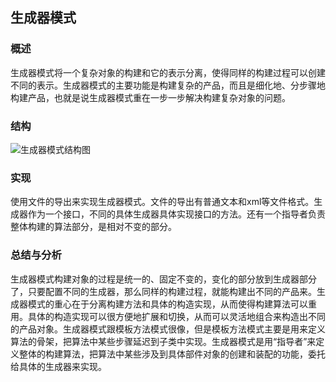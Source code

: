 ## 生成器模式

### 概述
生成器模式将一个复杂对象的构建和它的表示分离，使得同样的构建过程可以创建不同的表示。生成器模式的主要功能是构建复杂的产品，而且是细化地、分步骤地构建产品，也就是说生成器模式重在一步一步解决构建复杂对象的问题。

### 结构
![生成器模式结构图](http://7u2eqw.com1.z0.glb.clouddn.com/生成器模式结构图.png)

### 实现
使用文件的导出来实现生成器模式。文件的导出有普通文本和xml等文件格式。生成器作为一个接口，不同的具体生成器具体实现接口的方法。还有一个指导者负责整体构建的算法部分，是相对不变的部分。

### 总结与分析
生成器模式构建对象的过程是统一的、固定不变的，变化的部分放到生成器部分了，只要配置不同的生成器，那么同样的构建过程，就能构建出不同的产品来。生成器模式的重心在于分离构建方法和具体的构造实现，从而使得构建算法可以重用。具体的构造实现可以很方便地扩展和切换，从而可以灵活地组合来构造出不同的产品对象。生成器模式跟模板方法模式很像，但是模板方法模式主要是用来定义算法的骨架，把算法中某些步骤延迟到子类中实现。生成器模式是用“指导者”来定义整体的构建算法，把算法中某些涉及到具体部件对象的创建和装配的功能，委托给具体的生成器来实现。
